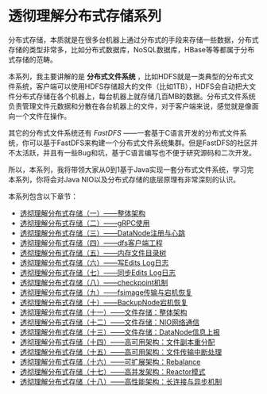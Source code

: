 # **透彻理解分布式存储系列**

分布式存储，本质就是在很多台机器上通过分布式的手段来存储一些数据，分布式存储的类型非常多，比如分布式数据库，NoSQL数据库，HBase等等都属于分布式存储的范畴。

本系列，我主要讲解的是 **分布式文件系统** ，比如HDFS就是一类典型的分布式文件系统，客户端可以使用HDFS存储超大的文件（比如1TB），HDFS会自动把大文件分布式存储在各个机器上，每台机器上就存储几百MB的数据。分布式文件系统负责管理文件元数据和分散在各台机器上的文件，对于客户端来说，感觉就是像面向一个文件在操作。

其它的分布式文件系统还有 *FastDFS* ——一套基于C语言开发的分布式文件系统，你可以基于FastDFS来构建一个分布式文件系统集群。但是FastDFS的社区并不太活跃，并且有一些Bug和坑，基于C语言编写也不便于研究源码和二次开发。

所以，本系列，我将带领大家从0到1基于Java实现一套分布式文件系统，学习完本系列，你将会对Java NIO以及分布式存储的底层原理有非常深刻的认识。

本系列包含以下章节：

* [透彻理解分布式存储（一）——整体架构](https://www.tpvlog.com/article/319)
* [透彻理解分布式存储（二）——gRPC使用](https://www.tpvlog.com/article/320)
* [透彻理解分布式存储（三）——DataNode注册与心跳](https://www.tpvlog.com/article/321)
* [透彻理解分布式存储（四）——dfs客户端工程](https://www.tpvlog.com/article/322)
* [透彻理解分布式存储（五）——内存文件目录树](https://www.tpvlog.com/article/323)
* [透彻理解分布式存储（六）——写Edits Log日志](https://www.tpvlog.com/article/324)
* [透彻理解分布式存储（七）——同步Edits Log日志](https://www.tpvlog.com/article/325)
* [透彻理解分布式存储（八）——checkpoint机制](https://www.tpvlog.com/article/326)
* [透彻理解分布式存储（九）——fsimage传输与宕机恢复](https://www.tpvlog.com/article/327)
* [透彻理解分布式存储（十）——BackupNode宕机恢复](https://www.tpvlog.com/article/328)
* [透彻理解分布式存储（十一）——文件存储：整体架构](https://www.tpvlog.com/article/329)
* [透彻理解分布式存储（十二）——文件存储：NIO网络通信](https://www.tpvlog.com/article/330)
* [透彻理解分布式存储（十三）——文件存储：DataNode信息上报](https://www.tpvlog.com/article/331)
* [透彻理解分布式存储（十四）——高可用架构：文件副本重分配](https://www.tpvlog.com/article/332)
* [透彻理解分布式存储（十五）——高可用架构：文件传输中断处理](https://www.tpvlog.com/article/333)
* [透彻理解分布式存储（十六）——可扩展架构：Rebalance](https://www.tpvlog.com/article/334)
* [透彻理解分布式存储（十七）——高并发架构：Reactor模式](https://www.tpvlog.com/article/335)
* [透彻理解分布式存储（十八）——高性能架构：长连接与异步机制](https://www.tpvlog.com/article/336)
